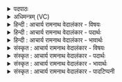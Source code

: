 <details><summary>पदपाठः</summary>

पु꣣ना꣢नः। अ꣣क्रमीत्। अभि꣢। वि꣡श्वाः꣢꣯। मृ꣡धः꣢꣯। वि꣡च꣢꣯र्षणिः। वि। च꣣र्षणिः। शुम्भ꣡न्ति꣢। वि꣡प्र꣢꣯म्। वि। प्र꣣म्। धी꣡तिभिः꣢। ९२४।
</details>

<details><summary>अधिमन्त्रम् (VC)</summary>

- पवमानः सोमः
- बृहन्मतिराङ्गिरसः
- गायत्री
- षड्जः
</details>

<details><summary>हिन्दी : आचार्य रामनाथ वेदालंकार - विषयः</summary>

प्रथम ऋचा का परमात्मा विषयक अर्थ पूर्वार्चिक में ४८८ क्रमाङ्क पर देखना चाहिए। यहाँ आचार्य-शिष्य का विषय वर्णित है।
</details>

<details><summary>हिन्दी : आचार्य रामनाथ वेदालंकार - पदार्थः</summary>

पदार्थान्वयभाषाः -  (पुनानः)मनों को शुद्ध करता हुआ(विचर्षणिः)सब शास्त्रों का पार-द्रष्टा सोम आचार्य,शिष्यों की(विश्वाः मृधः)सब हिंसावृत्तियों को(अभि अक्रमीत्)विनष्ट कर देता है। उस(विप्रम्)मेधावी ब्राह्मण आचार्य को,शिष्यगण(धीतिभिः)शिष्यों के योग्य कर्मों द्वारा(शुम्भन्ति)शोभित करते हैं,अर्थात् उससे बताये हुए कर्मों को करते हुए उसके गौरव को बढ़ाते हैं ॥१॥
</details>

<details><summary>हिन्दी : आचार्य रामनाथ वेदालंकार - भावार्थः</summary>

भावार्थभाषाः -  जैसे आचार्य शिष्यों के दोषों का परिमार्जन करके उन्हें निष्पाप करता है,वैसे ही शिष्यों को भी चाहिए कि वे आचार्य के आदेश को शिरोधार्य करके उसे प्रसन्न करें ॥१॥
</details>

<details><summary>संस्कृत : आचार्य रामनाथ वेदालंकार - विषयः</summary>

तत्र प्रथमाया ऋचः परमात्मविषयोऽर्थः पूर्वार्चिके ४८८ क्रमाङ्के द्रष्टव्यः। अत्राचार्यशिष्यविषयो वर्ण्यते।
</details>

<details><summary>संस्कृत : आचार्य रामनाथ वेदालंकार - पदार्थः</summary>

पदार्थान्वयभाषाः -  (पुनानः)मनांसि शोधयन्(विचर्षणिः)सर्वशास्त्रपारदृश्वा सोमः आचार्यः(विश्वाः मृधः)शिष्याणां सर्वा हिंसावृत्तीः(अभि अक्रमीत्)अभ्याक्रामति,विनाशयति। तम्(विप्रम्)मेधाविनं ब्राह्मणम् आचार्यम् शिष्याः(धीतिभिः)शिष्योचितकर्मभिः(शुम्भन्ति)शोभयन्ति,तदुक्तानि कर्माण्याचरन्तस्तद्गौरवं वर्द्धयन्तीत्यर्थः ॥१॥
</details>

<details><summary>संस्कृत : आचार्य रामनाथ वेदालंकार - भावार्थः</summary>

भावार्थभाषाः -  यथाचार्यः शिष्याणां दोषान् परिमृज्य तान् निष्कलुषान् विधत्ते तथैव शिष्यैरप्याचार्यस्यादेशं शिरसि धारयित्वा स प्रसादनीयः ॥१॥
</details>

<details><summary>संस्कृत : आचार्य रामनाथ वेदालंकार - पादटिप्पनी</summary>

टिप्पणी:   १.ऋ० ९।४०।१,साम० ४८८।
</details>